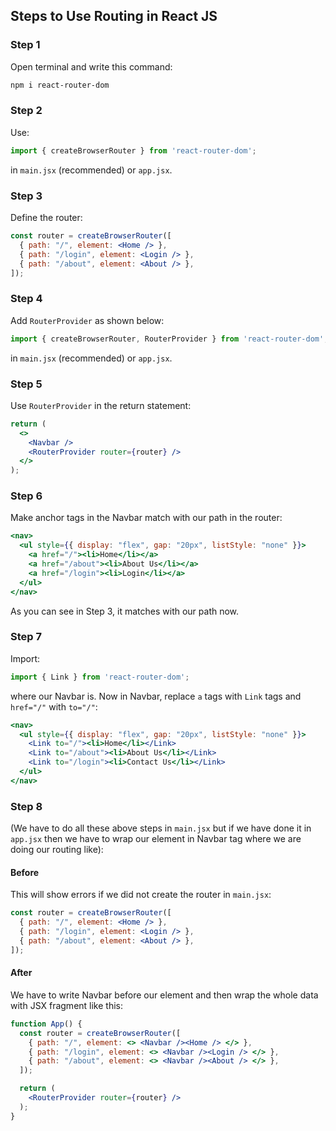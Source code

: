 ## Steps to Use Routing in React JS

### Step 1
Open terminal and write this command:
```bash
npm i react-router-dom
```

### Step 2
Use:
```jsx
import { createBrowserRouter } from 'react-router-dom';
```
in `main.jsx` (recommended) or `app.jsx`.

### Step 3
Define the router:
```jsx
const router = createBrowserRouter([
  { path: "/", element: <Home /> },
  { path: "/login", element: <Login /> },
  { path: "/about", element: <About /> },
]);
```

### Step 4
Add `RouterProvider` as shown below:
```jsx
import { createBrowserRouter, RouterProvider } from 'react-router-dom';
```
in `main.jsx` (recommended) or `app.jsx`.

### Step 5
Use `RouterProvider` in the return statement:
```jsx
return (
  <>
    <Navbar />
    <RouterProvider router={router} />
  </>
);
```

### Step 6
Make anchor tags in the Navbar match with our path in the router:
```jsx
<nav>
  <ul style={{ display: "flex", gap: "20px", listStyle: "none" }}>
    <a href="/"><li>Home</li></a>
    <a href="/about"><li>About Us</li></a>
    <a href="/login"><li>Login</li></a>
  </ul>
</nav>
```
As you can see in Step 3, it matches with our path now.

### Step 7
Import:
```jsx
import { Link } from 'react-router-dom';
```
where our Navbar is. Now in Navbar, replace `a` tags with `Link` tags and `href="/"` with `to="/"`:
```jsx
<nav>
  <ul style={{ display: "flex", gap: "20px", listStyle: "none" }}>
    <Link to="/"><li>Home</li></Link>
    <Link to="/about"><li>About Us</li></Link>
    <Link to="/login"><li>Contact Us</li></Link>
  </ul>
</nav>
```

### Step 8
(We have to do all these above steps in `main.jsx` but if we have done it in `app.jsx` then we have to wrap our element in Navbar tag where we are doing our routing like):

#### Before
This will show errors if we did not create the router in `main.jsx`:
```jsx
const router = createBrowserRouter([
  { path: "/", element: <Home /> },
  { path: "/login", element: <Login /> },
  { path: "/about", element: <About /> },
]);
```

#### After
We have to write Navbar before our element and then wrap the whole data with JSX fragment like this:
```jsx
function App() {
  const router = createBrowserRouter([
    { path: "/", element: <> <Navbar /><Home /> </> },
    { path: "/login", element: <> <Navbar /><Login /> </> },
    { path: "/about", element: <> <Navbar /><About /> </> },
  ]);

  return (
    <RouterProvider router={router} />
  );
}
```
```